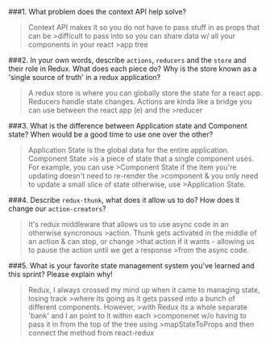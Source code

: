 ###1. What problem does the context API help solve?

> Context API makes it so you do not have to pass stuff in as props that can be >difficult to pass into so you can share data w/ all your components in your react >app tree

###2. In your own words, describe `actions`, `reducers` and the `store` and their role in Redux. What does each piece do? Why is the store known as a 'single source of truth' in a redux application?

> A redux store is where you can globally store the state for a react app.
> Reducers handle state changes.
> Actions are kinda like a bridge you can use between the react app (e) and the >reducer

###3. What is the difference between Application state and Component state? When would be a good time to use one over the other?

> Application State is the global data for the entire application. Component State >is a piece of state that a single component uses. For example, you can use >Component State if the item you're updating doesn't need to re-render the >component & you only need to update a small slice of state otherwise, use >Application State.

###4. Describe `redux-thunk`, what does it allow us to do? How does it change our `action-creators`?

> It's redux middleware that allows us to use async code in an otherwise syncronous >action. Thunk gets activated in the middle of an action & can stop, or change >that action if it wants - allowing us to pause the action until we get a response >from the async code.

###5. What is your favorite state management system you've learned and this sprint? Please explain why!

> Redux, I always crossed my mind up when it came to managing state, losing track >where its going as it gets passed into a bunch of different components. However, >with Redux its a whole separate 'bank' and I an point to it within each >componenet w/o having to pass it in from the top of the tree using >mapStateToProps and then connect the method from react-redux

